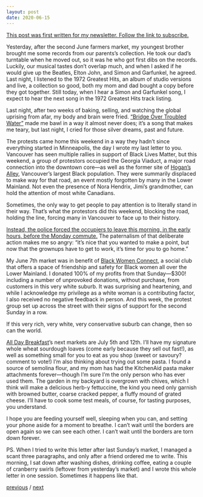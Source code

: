 ```yaml
---
layout: post
date: 2020-06-15
---
```


[This post was first written for my newsletter. Follow the link to subscribe.](https://tinyletter.com/jessdriscoll)

Yesterday, after the second June farmers market, my youngest brother brought me some records from our parents’s collection. He took our dad’s turntable when he moved out, so it was he who got first dibs on the records. Luckily, our musical tastes don’t overlap much, and when I asked if he would give up the Beatles, Elton John, and Simon and Garfunkel, he agreed. Last night, I listened to the 1972 Greatest Hits, an album of studio versions and live, a collection so good, both my mom and dad bought a copy before they got together. Still today, when I hear a Simon and Garfunkel song, I expect to hear the next song in the 1972 Greatest Hits track listing.

Last night, after two weeks of baking, selling, and watching the global uprising from afar, my body and brain were fried. [“Bridge Over Troubled Water”](https://www.youtube.com/watch?v=4G-YQA_bsOU) made me bawl in a way it almost never does; it’s a song that makes me teary, but last night, I cried for those silver dreams, past and future.

The protests came home this weekend in a way they hadn’t since everything started in Minneapolis, the day I wrote my last letter to you. Vancouver has seen multiple rallies in support of Black Lives Matter, but this weekend, a group of protestors occupied the Georgia Viaduct, a major road connection into the downtown core—as well as the former site of [Hogan’s Alley](https://www.hogansalleysociety.org/), Vancouver’s largest Black population. They were summarily displaced to make way for that road, an event mostly forgotten by many in the Lower Mainland. Not even the presence of Nora Hendrix, Jimi’s grandmother, can hold the attention of most white Canadians. 

Sometimes, the only way to get people to pay attention is to literally stand in their way. That’s what the protestors did this weekend, blocking the road, holding the line, forcing many in Vancouver to face up to their history. 

[Instead, the police forced the occupiers to leave this morning, in the early hours, before the Monday commute.](https://www.cbc.ca/news/canada/british-columbia/anti-back-racism-protest-georgia-dunsmuir-viaducts-vancouver-1.5612295?cmp=rss) The paternalism of that deliberate action makes me so angry: “it’s nice that you wanted to make a point, but now that the grownups have to get to work, it’s time for you to go home.” 

My June 7th market was in benefit of [Black Women Connect](https://blackwomenconnectvancouver.com/), a social club that offers a space of friendship and safety for Black women all over the Lower Mainland. I donated 100% of my profits from that Sunday—$300! including a number of unprovoked donations, without purchase, from customers in this very white suburb. It was surprising and heartening, and while I acknowledge my privilege as a white woman is a contributing factor, I also received no negative feedback in person. And this week, the protest group set up across the street with their signs of support for the second Sunday in a row. 

If this very rich, very white, very conservative suburb can change, then so can the world.

[All Day Breakfast](http://alldaybreakfast.org/)’s next markets are July 5th and 12th. I’ll have my signature whole wheat sourdough loaves (come early because they sell out fast!), as well as something small for you to eat as you shop (sweet or savoury? comment to vote!) I’m also thinking about trying out some pasta. I found a source of semolina flour, and my mom has had the KitchenAid pasta maker attachments forever—though I’m sure I’m the only person who has ever used them. The garden in my backyard is overgrown with chives, which I think will make a delicious herb-y fettuccine, the kind you need only garnish with browned butter, coarse cracked pepper, a fluffy mound of grated cheese. I’ll have to cook some test meals, of course, for tasting purposes, you understand.

I hope you are feeding yourself well, sleeping when you can, and setting your phone aside for a moment to breathe. I can’t wait until the borders are open again so we can see each other. I can’t wait until the borders are torn down forever.

PS. When I tried to write this letter after last Sunday’s market, I managed a scant three paragraphs, and only after a friend ordered me to write. This morning, I sat down after washing dishes, drinking coffee, eating a couple of cranberry swirls (leftover from yesterday’s market) and I wrote this whole letter in one session. Sometimes it happens like that.

<a href="{{page.previous.url}}">previous</a> / <a href="{{page.next.url}}">next</a>
